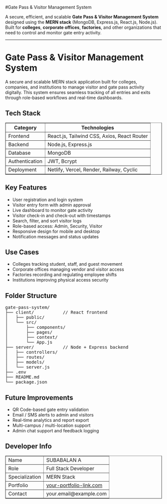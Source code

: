 #Gate Pass & Visitor Management System

A secure, efficient, and scalable **Gate Pass & Visitor Management System** designed using the **MERN stack** (MongoDB, Express.js, React.js, Node.js).  
Built for **colleges**, **corporate offices**, **factories**, and other organizations that need to control and monitor gate entry activity.

************************************************************************************************************************************


<h1>Gate Pass & Visitor Management System</h1>

<p>A secure and scalable MERN stack application built for colleges, companies, and institutions to manage visitor and gate pass activity digitally. This system ensures seamless tracking of all entries and exits through role-based workflows and real-time dashboards.</p>

<h2>Tech Stack</h2>
<table border="1" cellspacing="0" cellpadding="6">
  <tr>
    <th>Category</th>
    <th>Technologies</th>
  </tr>
  <tr>
    <td>Frontend</td>
    <td>React.js, Tailwind CSS, Axios, React Router</td>
  </tr>
  <tr>
    <td>Backend</td>
    <td>Node.js, Express.js</td>
  </tr>
  <tr>
    <td>Database</td>
    <td>MongoDB</td>
  </tr>
  <tr>
    <td>Authentication</td>
    <td>JWT, Bcrypt</td>
  </tr>
  <tr>
    <td>Deployment</td>
    <td>Netlify, Vercel, Render, Railway, Cyclic</td>
  </tr>
</table>

<h2>Key Features</h2>
<ul>
  <li>User registration and login system</li>
  <li>Visitor entry form with admin approval</li>
  <li>Live dashboard to monitor gate activity</li>
  <li>Visitor check-in and check-out with timestamps</li>
  <li>Search, filter, and sort visitor logs</li>
  <li>Role-based access: Admin, Security, Visitor</li>
  <li>Responsive design for mobile and desktop</li>
  <li>Notification messages and status updates</li>
</ul>

<h2>Use Cases</h2>
<ul>
  <li>Colleges tracking student, staff, and guest movement</li>
  <li>Corporate offices managing vendor and visitor access</li>
  <li>Factories recording and regulating employee shifts</li>
  <li>Institutions improving physical access security</li>
</ul>

<h2>Folder Structure</h2>
<pre>
gate-pass-system/
├── client/           // React frontend
│   ├── public/
│   └── src/
│       ├── components/
│       ├── pages/
│       ├── context/
│       └── App.js
├── server/           // Node + Express backend
│   ├── controllers/
│   ├── routes/
│   ├── models/
│   └── server.js
├── .env
├── README.md
└── package.json
</pre>

<h2>Future Improvements</h2>
<ul>
  <li>QR Code-based gate entry validation</li>
  <li>Email / SMS alerts to admin and visitors</li>
  <li>Real-time analytics and report export</li>
  <li>Multi-campus / multi-location support</li>
  <li>Admin chat support and feedback logging</li>
</ul>

<h2>Developer Info</h2>
<table border="1" cellspacing="0" cellpadding="6">
  <tr>
    <td>Name</td>
    <td>SUBABALAN A</td>
  </tr>
  <tr>
    <td>Role</td>
    <td>Full Stack Developer</td>
  </tr>
  <tr>
    <td>Specialization</td>
    <td>MERN Stack</td>
  </tr>
  <tr>
    <td>Portfolio</td>
    <td><a href="[https://your-portfolio-link.com](https://subabalan2.github.io/portfolio/)">your-portfolio-link.com</a></td>
  </tr>
  <tr>
    <td>Contact</td>
    <td>your.email@example.com</td>
  </tr>
</table>
